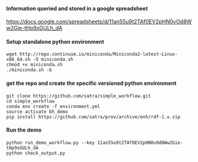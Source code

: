 #### Information queried and stored in a google spreadsheet
https://docs.google.com/spreadsheets/d/11an55u9t2TAf0EV2pHN0vOd8Ww2Gie-tHp9xGULh_dA

#### Setup standalone python environment
```
wget http://repo.continuum.io/miniconda/Miniconda2-latest-Linux-x86_64.sh -O miniconda.sh
chmod +x miniconda.sh
./miniconda.sh -b
```

#### get the repo and create the specific versioned python environment
```
git clone https://github.com/satra/simple_workflow.git
cd simple_workflow
conda env create -f environment.yml
source activate bh_demo
pip install https://github.com/satra/prov/archive/enh/rdf-1.x.zip
```

#### Run the demo

```
python run_demo_workflow.py --key 11an55u9t2TAf0EV2pHN0vOd8Ww2Gie-tHp9xGULh_dA
python check_output.py
```
